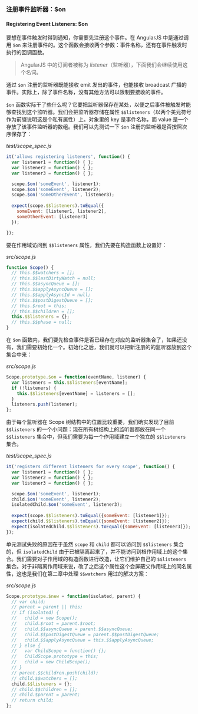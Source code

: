 ### 注册事件监听器：$on
#### Registering Event Listeners: $on

要想在事件触发时得到通知，你需要先注册这个事件。在 AngularJS 中是通过调用 `$on` 来注册事件的。这个函数会接收两个参数：事件名称，还有在事件触发时执行的回调函数。

> AngularJS 中的订阅者被称为 _listener_（监听器），下面我们会继续使用这个名词。

通过 `$on` 注册的监听器既能接收 emit 发出的事件，也能接收 broadcast 广播的事件。实际上，除了事件名称，没有其他方法可以限制要接收的事件。

`$on` 函数实际干了些什么呢？它要把监听器保存在某处，以便之后事件被触发时能够查找到这个监听器。我们会把监听器存储在属性 `$$listeners`（以两个美元符号作为前缀说明这是个私有属性）上。对象里的 key 是事件名称，而 value 是一个存放了该事件监听器的数组。我们可以先测试一下 `$on` 注册的监听器是否按照次序保存了：

_test/scope_spec.js_

```js
it('allows registering listeners', function() {
  var listener1 = function() { };
  var listener2 = function() { };
  var listener3 = function() { };

  scope.$on('someEvent', listener1);
  scope.$on('someEvent', listener2);
  scope.$on('someOtherEvent', listener3);
  
  expect(scope.$$listeners).toEqual({
    someEvent: [listener1, listener2],
    someOtherEvent: [listener3]
  });

});
```

要在作用域访问到 `$$listeners` 属性，我们先要在构造函数上设置好：

_src/scope.js_

```js
function Scope() {
  // this.$$watchers = [];
  // this.$$lastDirtyWatch = null;
  // this.$$asyncQueue = [];
  // this.$$applyAsyncQueue = [];
  // this.$$applyAsyncId = null;
  // this.$$postDigestQueue = [];
  // this.$root = this;
  // this.$$children = [];
  this.$$listeners = {};
  // this.$$phase = null;
}
```

在 `$on` 函数内，我们要先检查事件是否已经存在对应的监听器集合了，如果还没有，我们需要初始化一个。初始化之后，我们就可以把新注册的的监听器放到这个集合中来：

_src/scope.js_

```js
Scope.prototype.$on = function(eventName, listener) {
  var listeners = this.$$listeners[eventName];
  if (!listeners) {
    this.$$listeners[eventName] = listeners = [];
  }
  listeners.push(listener);
};
```

由于每个监听器在 Scope 树结构中的位置比较重要，我们确实发现了目前 `$$listeners` 的一个小问题：现在所有树结构上的监听器都放在同一个 `$$listeners` 集合中，但我们需要为每一个作用域建立一个独立的 `$$listeners` 集合。

_test/scope_spec.js_

```js
it('registers different listeners for every scope', function() {
  var listener1 = function() { };
  var listener2 = function() { };
  var listener3 = function() { };

  scope.$on('someEvent', listener1);
  child.$on('someEvent', listener2);
  isolatedChild.$on('someEvent', listener3);
  
  expect(scope.$$listeners).toEqual({someEvent: [listener1]});
  expect(child.$$listeners).toEqual({someEvent: [listener2]});
  expect(isolatedChild.$$listeners).toEqual({someEvent: [listener3]});
});
```

单元测试失败的原因在于虽然 `scope` 和 `child` 都可以访问到 `$$listeners` 集合的，但 `isolatedChild` 由于已被隔离起来了，并不能访问到根作用域上的这个集合。我们需要对子作用域的构造函数进行改造，让它们维护自己的 `$$listeners` 集合。对于非隔离作用域来说，改了之后这个属性这个会屏蔽父作用域上的同名属性，这也是我们在第二章中处理 `$$watchers` 用过的解决方案：

_src/scope.js_

```js
Scope.prototype.$new = function(isolated, parent) {
  // var child;
  // parent = parent || this;
  // if (isolated) {
  //   child = new Scope();
  //   child.$root = parent.$root;
  //   child.$$asyncQueue = parent.$$asyncQueue;
  //   child.$$postDigestQueue = parent.$$postDigestQueue;
  //   child.$$applyAsyncQueue = this.$$applyAsyncQueue;
  // } else {
  //   var ChildScope = function() {};
  //   ChildScope.prototype = this;
  //   child = new ChildScope();
  // }
  // parent.$$children.push(child);
  // child.$$watchers = [];
  child.$$listeners = {};
  // child.$$children = [];
  // child.$parent = parent;
  // return child;
};
````